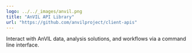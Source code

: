 ```yaml
---
logo: ../../_images/anvil.png
title: "AnVIL API Library"
url: "https://github.com/anvilproject/client-apis"
---
```


Interact with AnVIL data, analysis solutions, and workflows via a command line interface.
